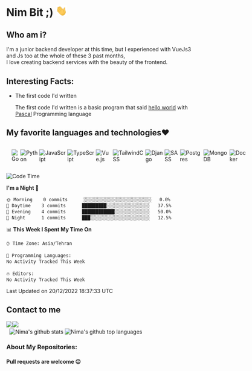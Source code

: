 # Nim Bit ;)  <img width="30px" src="https://github.com/SatYu26/SatYu26/raw/master/Assets/Hi.gif" />
 <h2>Who am i?</h2>
 <p>I'm a junior backend developer at this time, but I experienced with VueJs3 and Js too at the whole of these 3 past months,<br>
    I love creating backend services with the beauty of the frontend.</p>
<h2>Interesting Facts:</h2>
<ul>
<li>The first code I'd written<br>
 <p>The first code I'd written is a basic program that said <a href="https://en.wikipedia.org/wiki/%22Hello,_World!%22_program">hello world</a> with <a href="https://en.wikipedia.org/wiki/Pascal_(programming_language)">Pascal</a> Programming language</p>
 </li>
 </ul>
<h2> My favorite languages and technologies❤</h2>
<div style="display:flex;padding:1em">

<img class="margin-left:20px;" alt="Go" src="https://img.shields.io/badge/go-%2300ADD8.svg?&style=for-the-badge&logo=go&logoColor=white"/>
&nbsp;
<img alt="Python" src="https://img.shields.io/badge/python%20-%2314354C.svg?&style=for-the-badge&logo=python&logoColor=white"/>
&nbsp;
<img alt="JavaScript" src="https://img.shields.io/badge/javascript%20-%23323330.svg?&style=for-the-badge&logo=javascript&logoColor=%23F7DF1E"/>
&nbsp;
<img alt="TypeScript" src="https://img.shields.io/badge/typescript%20-%23007ACC.svg?&style=for-the-badge&logo=typescript&logoColor=white"/>
&nbsp;
<img alt="Vue.js" src="https://img.shields.io/badge/vuejs%20-%2335495e.svg?&style=for-the-badge&logo=vue.js&logoColor=%234FC08D"/>
&nbsp;
<img alt="TailwindCSS" src="https://img.shields.io/badge/tailwindcss%20-%2338B2AC.svg?&style=for-the-badge&logo=tailwind-css&logoColor=white"/>
&nbsp;
<img alt="Django" src="https://img.shields.io/badge/django%20-%23092E20.svg?&style=for-the-badge&logo=django&logoColor=white"/>
&nbsp;
<img alt="SASS" src="https://img.shields.io/badge/SASS%20-hotpink.svg?&style=for-the-badge&logo=SASS&logoColor=white"/>
&nbsp;
<img alt="Postgres" src ="https://img.shields.io/badge/postgres-%23316192.svg?&style=for-the-badge&logo=postgresql&logoColor=white"/>
&nbsp;
<img alt="MongoDB" src ="https://img.shields.io/badge/MongoDB-%234ea94b.svg?&style=for-the-badge&logo=mongodb&logoColor=white"/>
&nbsp;
<img alt="Docker" src="https://img.shields.io/badge/docker%20-%230db7ed.svg?&style=for-the-badge&logo=docker&logoColor=white"/>
</div>


<!--START_SECTION:waka-->
![Code Time](http://img.shields.io/badge/Code%20Time-173%20hrs%2021%20mins-blue)

**I'm a Night 🦉** 

```text
🌞 Morning    0 commits      ░░░░░░░░░░░░░░░░░░░░░░░░░   0.0% 
🌆 Daytime    3 commits      █████████░░░░░░░░░░░░░░░░   37.5% 
🌃 Evening    4 commits      ████████████░░░░░░░░░░░░░   50.0% 
🌙 Night      1 commits      ███░░░░░░░░░░░░░░░░░░░░░░   12.5%

```


📊 **This Week I Spent My Time On** 

```text
⌚︎ Time Zone: Asia/Tehran

💬 Programming Languages: 
No Activity Tracked This Week

🔥 Editors: 
No Activity Tracked This Week

```


 Last Updated on 20/12/2022 18:37:33 UTC
<!--END_SECTION:waka-->
<h2>Contact to me</h2>
<div style="display:flex">
<a href="mailto:aramnima50@gmail.com"><img src="https://img.shields.io/badge/ARAMNIMA50@GMAIL.COM-D14836?style=for-the-badge&logo=gmail&logoColor=white"></a>
 <a href="https://www.linkedin.com/in/nima-aram-6579a2218/"><img src="https://img.shields.io/badge/LinkedIn-0077B5?style=for-the-badge&logo=linkedin&logoColor=white" /></a> 
</div>
 &nbsp
<img height="180em" src="https://github-readme-stats.vercel.app/api?username=NimaAram1&show_icons=true&theme=tokyonight&count_private=true" alt="Nima's github stats" />
 <img height="180em" src="https://github-readme-stats.vercel.app/api/top-langs/?username=NimaAram1&theme=tokyonight&layout=compact" alt="Nima's github top languages" />
<h3>About My Repositories:</h3>
<h4> Pull requests are welcome 😉</h4>
